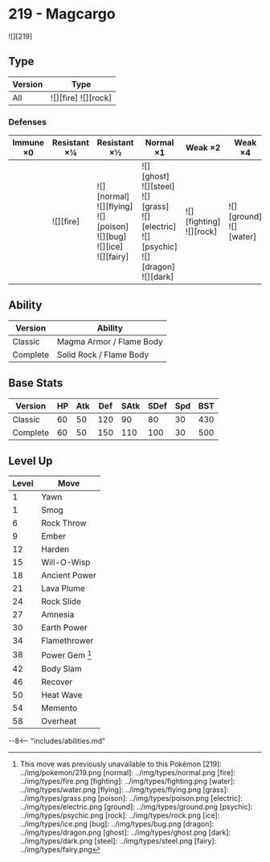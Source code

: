 # 219 - Magcargo
![][219]

## Type

Version | Type
---     | ---
All     | ![][fire]  ![][rock]

### Defenses

Immune ×0 | Resistant ×¼  | Resistant ×½                                                                        | Normal ×1                                                                                               | Weak ×2                        | Weak ×4
---       | ---           | ---                                                                                 | ---                                                                                                     | ---                            | ---
&nbsp;    | ![][fire]<br> | ![][normal]<br>![][flying]<br>![][poison]<br>![][bug]<br>![][ice]<br>![][fairy]<br> | ![][ghost]<br>![][steel]<br>![][grass]<br>![][electric]<br>![][psychic]<br>![][dragon]<br>![][dark]<br> | ![][fighting]<br>![][rock]<br> | ![][ground]<br>![][water]<br>

## Ability

Version  | Ability
---      | ---
Classic  | Magma Armor / Flame Body
Complete | Solid Rock / Flame Body

## Base Stats

Version  | HP  | Atk | Def | SAtk | SDef | Spd | BST
---      | --- | --- | --- | ---  | ---  | --- | ---
Classic  | 60  | 50  | 120 | 90   | 80   | 30  | 430
Complete | 60  | 50  | 150 | 110  | 100  | 30  | 500

## Level Up

Level | Move
---   | ---
1     | Yawn
1     | Smog
6     | Rock Throw
9     | Ember
12    | Harden
15    | Will-O-Wisp
18    | Ancient Power
21    | Lava Plume
24    | Rock Slide
27    | Amnesia
30    | Earth Power
34    | Flamethrower
38    | Power Gem [^1]
42    | Body Slam
46    | Recover
50    | Heat Wave
54    | Memento
58    | Overheat


--8<-- "includes/abilities.md"

[^1]: This move was previously unavailable to this Pokémon
[219]: ../img/pokemon/219.png
[normal]: ../img/types/normal.png
[fire]: ../img/types/fire.png
[fighting]: ../img/types/fighting.png
[water]: ../img/types/water.png
[flying]: ../img/types/flying.png
[grass]: ../img/types/grass.png
[poison]: ../img/types/poison.png
[electric]: ../img/types/electric.png
[ground]: ../img/types/ground.png
[psychic]: ../img/types/psychic.png
[rock]: ../img/types/rock.png
[ice]: ../img/types/ice.png
[bug]: ../img/types/bug.png
[dragon]: ../img/types/dragon.png
[ghost]: ../img/types/ghost.png
[dark]: ../img/types/dark.png
[steel]: ../img/types/steel.png
[fairy]: ../img/types/fairy.png
